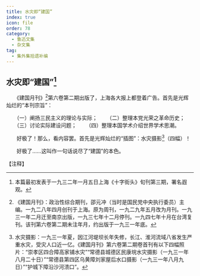 ```yaml
---
title: 水灾即“建国”
index: true
icon: file
order: 78
category:
  - 鲁迅文集
  - 杂文集
tag:  
  - 集外集拾遗补编
---
```


## 水灾即“建国”[^①]

　　《建国月刊》[^②]第六卷第二期出版了，上海各大报上都登着广告。首先是光辉灿烂的“本刊宗旨”：

　　（一）阐扬三民主义的理论与实际；
　　（二）整理本党光荣之革命历史；
　　（三）讨论实际建设问题；
　　（四）整理本国学术介绍世界学术思潮。

　　好极了！那么，看内容罢。首先是光辉灿烂的“插图”：水灾摄影[^③]（四幅）！

　　好极了……这叫作一句话说尽了“建国”的本色。

【注释】

[^①]:本篇最初发表于一九三二年一月五日上海《十字街头》旬刊第三期，署名遐观。

[^②]:《建国月刊》：政治性综合期刊，邵元冲（当时是国民党中央执行委员）主编。一九二八年四月创刊于上海。原为周刊，一九二九年五月改为月刊。一九三一年二月迁至南京出版，一九三七年十二月停刊。一九四七年十月在台湾复刊。该刊第六卷第二期未注年月，约出版于一九三一年底。

[^③]:水灾摄影：一九三一年夏，因江河堤坝长年失修，长江、淮河流域八省发生严重水灾，受灾人口近一亿。《建国月刊》第六卷第二期卷首刊有以下四幅照片：“崇孝区四合障高家铺水灾”“常德县城德区民康垸水灾摄影（一九三一年八月二十日）”“常德县第四区乌黄障刘家屋后水口摄影（一九三一年八月九日）”“护城下障沿沙河溃口”。

